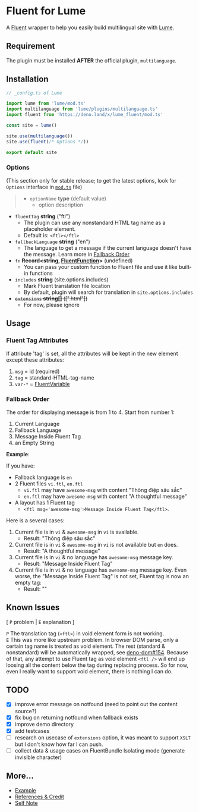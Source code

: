 # Fluent for Lume

A [Fluent](https://projectfluent.org) wrapper to help you easily build multilingual site with
[Lume](https://lume.land).

## Requirement

The plugin must be installed **AFTER** the official plugin, `multilanguage`.

## Installation

```TypeScript
// _config.ts of Lume

import lume from 'lume/mod.ts'
import multilanguage from 'lume/plugins/multilanguage.ts'
import fluent from 'https://deno.land/x/lume_fluent/mod.ts'

const site = lume()

site.use(multilanguage())
site.use(fluent(/* Options */))

export default site
```

### Options

(This section only for stable release; to get the latest options, look for `Options` interface in
[`mod.ts`](./mod.ts) file)

<!-- deno-fmt-ignore -->
> - `optionName` **type** (default value)
>   - option description

- `fluentTag` **string** ("ftl")
  - The plugin can use any nonstandard HTML tag name as a placeholder element.
  - Default is: `<ftl></ftl>`
- `fallbackLanguage` **string** ("en")
  - The language to get a message if the current language doesn't have the message. Learn more in
    [Fallback Order](#fallback-order)
- `fn` **Record<string, [FluentFunction]>** (undefined)
  - You can pass your custom function to Fluent file and use it like built-in functions
- `includes` **string** (site.options.includes)
  - Mark Fluent translation file location
  - By default, plugin will search for translation in `site.options.includes`
- ~~`extensions` **string[]** ([".html"])~~
  - For now, please ignore

## Usage

### Fluent Tag Attributes

If attribute 'tag' is set, all the attributes will be kept in the new element except these
attributes:

1. `msg` = id (required)
2. `tag` = standard-HTML-tag-name
3. `var-*` = [FluentVariable]

### Fallback Order

The order for displaying message is from 1 to 4. Start from number 1:

1. Current Language
2. Fallback Language
3. Message Inside Fluent Tag
4. an Empty String

**Example**:

If you have:

- Fallback language is `en`
- 2 Fluent files `vi.ftl`, `en.ftl`
  - `vi.ftl` may have `awesome-msg` with content "Thông điệp sâu sắc"
  - `en.ftl` may have `awesome-msg` with content "A thoughtful message"
- A layout has 1 Fluent tag
  - `<ftl msg='awesome-msg'>Message Inside Fluent Tag</ftl>`.

Here is a several cases:

1. Current file is in `vi` & `awesome-msg` in `vi` is available.
   - Result: "Thông điệp sâu sắc"
2. Current file is in `vi` & `awesome-msg` in `vi` is not available but `en` does.
   - Result: "A thoughtful message"
3. Current file is in `vi` & no language has `awesome-msg` message key.
   - Result: "Message Inside Fluent Tag"
4. Current file is in `vi` & no language has `awesome-msg` message key. Even worse, the "Message
   Inside Fluent Tag" is not set, Fluent tag is now an empty tag:
   - Result: ""

## Known Issues

[ `P` problem | `E` explanation ]

`P` The translation tag (`<ftl>`) in void element form is not working.\
`E` This was more like upstream problem. In browser DOM parse, only a certain tag name is treated as
void element. The rest (standard & nonstandard) will be automatically wrapped, see
[deno-dom#154](https://github.com/b-fuze/deno-dom/issues/154). Because of that, any attempt to use
Fluent tag as void element `<ftl />` will end up loosing all the content below the tag during
replacing process. So for now, even I really want to support void element, there is nothing I can
do.

## TODO

- [x] improve error message on notfound (need to point out the content source?)
- [x] fix bug on returning notfound when fallback exists
- [x] improve demo directory
- [x] add testcases
- [ ] research on usecase of `extensions` option, it was meant to support `XSLT` but I don't know
      how far I can push.
- [ ] collect data & usage cases on FluentBundle Isolating mode (generate invisible character)

## More...

- [Example](./demo/_config.ts)
- [References & Credit](./doc/ref-n-ncredit.md)
- [Self Note](./doc/ref-n-ncredit.md)

[FluentVariable]: https://projectfluent.org/fluent.js/bundle/types/FluentVariable.html
[FluentFunction]: https://projectfluent.org/fluent.js/bundle/types/FluentFunction.html
